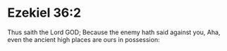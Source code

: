 # Ezekiel 36:2

Thus saith the Lord GOD; Because the enemy hath said against you, Aha, even the ancient high places are ours in possession: